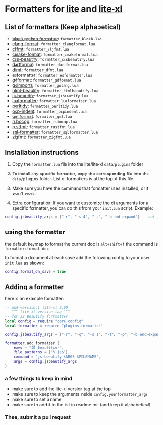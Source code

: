 # Formatters for [lite](https://github.com/rxi/lite) and [lite-xl](https://github.com/franko/lite-xl)

## List of formatters (Keep alphabetical)
- [black python formatter](https://pypi.org/project/black/): `formatter_black.lua`
- [clang-format](https://clang.llvm.org/docs/ClangFormat.html): `formatter_clangformat.lua`
- [cljfmt](https://github.com/weavejester/cljfmt): `formatter_cljfmt.lua`
- [cmake-format](https://github.com/cheshirekow/cmake_format): `formatter_cmakeformat.lua`
- [css-beautify](https://www.npmjs.com/package/js-beautify): `formatter_cssbeautify.lua`
- [dartformat](https://dart.dev/tools/dart-format): `formatter_dartformat.lua`
- [dfmt](https://github.com/dlang-community/dfmt): `formatter_dfmt.lua`
- [esformatter](https://github.com/millermedeiros/esformatter/): `formatter_esformatter.lua`
- [gdformat](https://github.com/Scony/godot-gdscript-toolkit): `formatter_gdformat.lua`
- [goimports](https://pkg.go.dev/golang.org/x/tools/cmd/goimports): `formatter_golang.lua`
- [html-beautify](https://www.npmjs.com/package/js-beautify): `formatter_htmlbeautify.lua`
- [js-beautify](https://www.npmjs.com/package/js-beautify): `formatter_jsbeautify.lua`
- [luaformatter](https://github.com/Koihik/LuaFormatter): `formatter_luaformatter.lua`
- [perltidy](https://github.com/perltidy/perltidy): `formatter_perltidy.lua`
- [ocp-indent](https://github.com/OCamlPro/ocp-indent): `formatter_ocpindent.lua`
- [qmlformat](https://github.com/qt/qtdeclarative): `formatter_qml.lua`
- [rubocop](https://github.com/rubocop/rubocop): `formatter_rubocop.lua`
- [rustfmt](https://github.com/rust-lang/rustfmt): `formatter_rustfmt.lua`
- [sql-formatter](https://github.com/sql-formatter-org/sql-formatter): `formatter_sqlformatter.lua`
- [zigfmt](https://ziglang.org): `formatter_zigfmt.lua`

## Installation instructions

1. Copy the `formatter.lua` file into the lite/lite-xl `data/plugins` folder

2. To install any specific formatter, copy the corresponding file into the `data/plugins` folder. List of formatters is at the top of this file.

3. Make sure you have the command that formatter uses installed, or it won't work.

4. Extra configuration:
    If you want to customize the cli arguments for a specific formatter, you can do this from your `init.lua` script.
    Example:
```lua
config.jsbeautify_args = {"-r", "-s 4", "-p", "-b end-expand"} -- set jsBeautify arguments to indent with spaces.
```

## using the formatter
the default keymap to format the current doc is `alt+shift+f`
the command is `formatter:format-doc`

to format a document at each save add the following config to
your user `init.lua` as shown:
```lua
config.format_on_save = true
```

## Adding a formatter

here is an example formatter:
```lua
-- mod-version:1 lite-xl 2.00
-- ^^^ lite-xl version tag ^^^
-- for JS Beautify fortmatter
local config = require "core.config"
local formatter = require "plugins.formatter"

config.jsbeautify_args = {"-r", "-q", "-s 1", "-t", "-p", "-b end-expand"} -- make sure to keep -r arg if you change this

formatter.add_formatter {
    name = "JS Beautifier",
    file_patterns = {"%.js$"},
    command = "js-beautify $ARGS $FILENAME",
    args = config.jsbeautify_args
}
```
### a few things to keep in mind
- make sure to add the lite-xl version tag at the top
- make sure to keep the arguments inside `config.yourformatter_args`
- make sure to set a name
- make sure to add it to the list in readme.md (and keep it alphabetical)

### Then, submit a pull request
